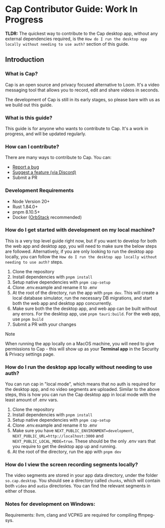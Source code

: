 # Cap Contributor Guide: Work In Progress

**TLDR:** The quickest way to contribute to the Cap desktop app, without any external dependencies required, is the `How do I run the desktop app locally without needing to use auth?` section of this guide.

## Introduction

### What is Cap?

Cap is an open source and privacy focused alternative to Loom. It's a video messaging tool that allows you to record, edit and share videos in seconds.

The development of Cap is still in its early stages, so please bare with us as we build out this guide.

### What is this guide?

This guide is for anyone who wants to contribute to Cap. It's a work in progress, and will be updated regularly.

### How can I contribute?

There are many ways to contribute to Cap. You can:

- [Report a bug](https://github.com/CapSoftware/cap/issues/new)
- [Suggest a feature (via Discord)](https://discord.com/invite/y8gdQ3WRN3)
- Submit a PR

### Development Requirements

- Node Version 20+
- Rust 1.84.0+
- pnpm 8.10.5+
- Docker ([OrbStack](https://orbstack.dev/) recommended)

### How do I get started with development on my local machine?

This is a very top level guide right now, but if you want to develop for both the web app and desktop app, you will need to make sure the below steps are followed. Alternatively, if you are only looking to run the desktop app locally, you can follow the `How do I run the desktop app locally without needing to use auth?` steps.

1. Clone the repository
2. Install dependencies with `pnpm install`
3. Setup native dependencies with `pnpm cap-setup`
3. Clone .env.example and rename it to .env
4. At the root of the directory, run the app with `pnpm dev`. This will create a local database simulator, run the necessary DB migrations, and start both the web app and desktop app concurrently.
5. Make sure both the the desktop app, and web app can be built without any errors. For the desktop app, use `pnpm tauri:build`. For the web app, use `pnpm build`
6. Submit a PR with your changes

> [!NOTE]
> When running the app locally on a MacOS machine, you will need to give permissions to Cap - this will show up as your **Terminal app** in the Security & Privacy settings page.

### How do I run the desktop app locally without needing to use auth?

You can run cap in "local mode", which means that no auth is required for the desktop app, and no video segments are uploaded. Similar to the above steps, this is how you can run the Cap desktop app in local mode with the least amount of .env vars.

1. Clone the repository
2. Install dependencies with `pnpm install`
3. Setup native dependencies with `pnpm cap-setup`
3. Clone .env.example and rename it to .env
4. Make sure you have `NEXT_PUBLIC_ENVIRONMENT=development`, `NEXT_PUBLIC_URL=http://localhost:3000` and `NEXT_PUBLIC_LOCAL_MODE=true`. These should be the only .env vars that you require to get the desktop app up and running.
5. At the root of the directory, run the app with `pnpm dev`

### How do I view the screen recording segments locally?

The video segments are stored in your app data directory, under the folder `so.cap.desktop`. You should see a directory called `chunks`, which will contain both `video` and `audio` directories. You can find the relevant segments in either of those.

### Notes for development on Windows:

Requirements: llvm, clang and VCPKG are required for compiling ffmpeg-sys.
